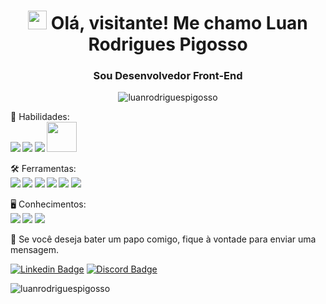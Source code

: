 <!--<img src="https://raw.githubusercontent.com/MicaelliMedeiros/micaellimedeiros/master/image/computer-illustration.png" min-width="400px" max-width="400px" width="400px" align="right" alt="compute">

<img src="pc.svg" min-width="300px" max-width="300px" width="300px" align="right" alt="Computador">-->

<h1 align="center"> 
 <img src="https://raw.githubusercontent.com/kaueMarques/kaueMarques/master/hi.gif" width="30px"> Olá, visitante! Me chamo Luan Rodrigues Pigosso
</h1>

<h3 align="center">
 Sou <strong>Desenvolvedor Front-End</strong>
</h3>

<p align="center">
 <img src="https://komarev.com/ghpvc/?username=luanrodriguespigosso" alt="luanrodriguespigosso" />
</p>

<p align="left">
 🤹 Habilidades: <br><strong><img src="https://img.icons8.com/color/48/000000/html-5--v1.png"/> <img src="https://img.icons8.com/color/48/000000/css3.png"/> <img src="https://img.icons8.com/color/48/000000/javascript--v1.png"/> <img src="https://www.php.net/images/logos/php-med-trans.png" width="48px"/></strong>
</p>

<p align="left">
 🛠️ Ferramentas: <br><strong><img src="https://img.icons8.com/color/48/000000/visual-studio-code-2019.png"/> <img src="https://img.icons8.com/color/48/000000/figma--v1.png"/> <img src="https://img.icons8.com/color/48/000000/wordpress.png"/> <img src="https://img.icons8.com/color/48/000000/git.png"/> <img src="https://img.icons8.com/color/48/000000/gitlab.png"/> <img src="https://img.icons8.com/material-outlined/48/000000/github.png"/></strong>
</p>

<p align="left">
 🖥️ Conhecimentos: <br><strong><img src="https://img.icons8.com/color/48/000000/linux.png"/> <img src="https://img.icons8.com/color/48/000000/windows-10.png"/> <img src="https://img.icons8.com/ios-glyphs/48/000000/apple-tv.png"/></strong>
</p>

<p align="left">
  💌 Se você deseja bater um papo comigo, fique à vontade para enviar uma mensagem.
</p>

[![Linkedin Badge](https://img.shields.io/badge/-Luan%20Pigosso-5433CC?style=flat-square&logo=Linkedin&logoColor=white&link=https://www.linkedin.com/in/luan-rodrigues-pigosso-b2b167a0/)](https://www.linkedin.com/in/luan-rodrigues-pigosso-b2b167a0/) 
[![Discord Badge](https://img.shields.io/badge/-Luan%20Pigosso-5433CC?style=flat-square&logo=Discord&logoColor=white&link=https://discord.gg/8zwDhbtX)](https://discord.gg/8zwDhbtX)

<p align="left">
 <img src="https://github-readme-stats.vercel.app/api?username=luanrodriguespigosso&show_icons=true" alt="luanrodriguespigosso"/>
</p>
